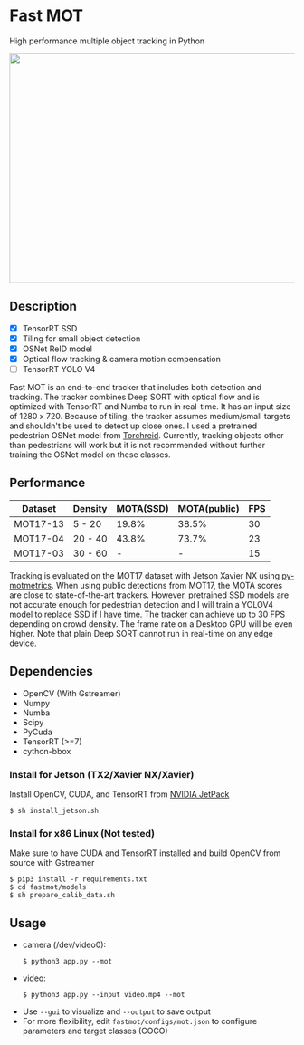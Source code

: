 # Fast MOT
High performance multiple object tracking in Python

<img src="assets/demo.gif" width="720" height="405" />

## Description
  - [x] TensorRT SSD
  - [x] Tiling for small object detection
  - [x] OSNet ReID model
  - [x] Optical flow tracking & camera motion compensation
  - [ ] TensorRT YOLO V4
  
Fast MOT is an end-to-end tracker that includes both detection and tracking. The tracker combines Deep SORT with optical flow and is optimized with TensorRT and Numba to run in real-time. It has an input size of 1280 x 720. Because of tiling, the tracker assumes medium/small targets and shouldn't be used to detect up close ones. I used a pretrained pedestrian OSNet model from [Torchreid](https://github.com/KaiyangZhou/deep-person-reid). Currently, tracking objects other than pedestrians will work but it is not recommended without further training the OSNet model on these classes. 

## Performance
| Dataset | Density | MOTA(SSD) | MOTA(public) | FPS |
| ------------- | ------------- | ------------- | ------------- | ------------- |
| MOT17-13 | 5 - 20  | 19.8% | 38.5%  | 30 |
| MOT17-04 | 20 - 40  | 43.8% | 73.7% | 23 |
| MOT17-03 | 30 - 60  | - | - | 15 |

Tracking is evaluated on the MOT17 dataset with Jetson Xavier NX using [py-motmetrics](https://github.com/cheind/py-motmetrics). When using public detections from MOT17, the MOTA scores are close to state-of-the-art trackers. However, pretrained SSD models are not accurate enough for pedestrian detection and I will train a YOLOV4 model to replace SSD if I have time. The tracker can achieve up to 30 FPS depending on crowd density. The frame rate on a Desktop GPU will be even higher. Note that plain Deep SORT cannot run in real-time on any edge device. 

## Dependencies
- OpenCV (With Gstreamer)
- Numpy
- Numba
- Scipy
- PyCuda
- TensorRT (>=7)
- cython-bbox

### Install for Jetson (TX2/Xavier NX/Xavier)
Install OpenCV, CUDA, and TensorRT from [NVIDIA JetPack](https://developer.nvidia.com/embedded/jetpack)    
  ```
  $ sh install_jetson.sh
  ```
### Install for x86 Linux (Not tested)
Make sure to have CUDA and TensorRT installed and build OpenCV from source with Gstreamer
  ```
  $ pip3 install -r requirements.txt
  $ cd fastmot/models
  $ sh prepare_calib_data.sh
  ```

## Usage
- camera (/dev/video0): 
  ```
  $ python3 app.py --mot
  ```
- video: 
  ```
  $ python3 app.py --input video.mp4 --mot
  ```
- Use `--gui` to visualize and `--output` to save output
- For more flexibility, edit `fastmot/configs/mot.json` to configure parameters and target classes (COCO)
